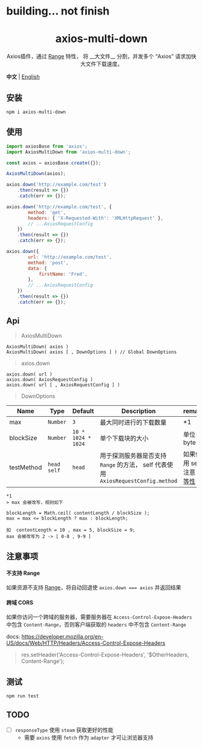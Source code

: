 # building... not finish

<h1 align="center">axios-multi-down</h1>

<p align="center">Axios插件，通过 <a href='https://developer.mozilla.org/en-US/docs/Web/HTTP/Headers/Range' target='_blank'>Range</a> 特性， 将 __大文件__ 分割，并发多个 “Axios” 请求加快大文件下载速度。</p>

**中文** | [English](./README.md)

## 安装

```
npm i axios-multi-down
```

## 使用

```js
import axiosBase from 'axios';
import AxiosMultiDown from 'axios-multi-down';

const axios = axiosBase.create({});

AxiosMultiDown(axios);

axios.down('http://example.com/test')
	.then(result => {})
	.catch(err => {});

axios.down('http://example.com/test', {
		method: 'get',
		headers: { 'X-Requested-With': 'XMLHttpRequest' },
		// ...AxiosRequestConfig
	})
	.then(result => {})
	.catch(err => {});

axios.down({
		url: 'http://example.com/test',
		method: 'post',
		data: {
			firstName: 'Fred',
		},
		// ...AxiosRequestConfig
	})
	.then(result => {})
	.catch(err => {});
```

## Api

> AxiosMultiDown

```
AxiosMultiDown( axios )
AxiosMultiDown( axios [ , DownOptions ] ) // Global DownOptions
```

> axios.down

```
axios.down( url )
axios.down( AxiosRequestConfig )
axios.down( url [ , AxiosRequestConfig ] )
```

> DownOptions

| Name       | Type        | Default            | Description                                                                       | remark                                                                                    |
| ---------- | ----------- | ------------------ | --------------------------------------------------------------------------------- | ----------------------------------------------------------------------------------------- |
| max        | `Number`    | `3`                | 最大同时进行的下载数量                                                            | \*1                                                                                       |
| blockSize  | `Number`    | `10 * 1024 * 1024` | 单个下载块的大小                                                                  | 单位 byte                                                                                 |
| testMethod | `head self` | `head`             | 用于探测服务器是否支持 `Range` 的方法， self 代表使用 `AxiosRequestConfig.method` | 如果使用 self 注意 [幂等性](https://developer.mozilla.org/en-US/docs/Glossary/Idempotent) |

```
*1
> max 会被改写，规则如下

blockLength = Math.ceil( contentLength / blockSize );
max = max <= blockLength ? max : blockLength;

如  contentLength = 10 , max = 5, blockSize = 9;
max 会被改写为 2 -> [ 0-8 , 9-9 ]

```

## 注意事项

#### 不支持 Range

如果资源不支持 [Range](https://developer.mozilla.org/en-US/docs/Web/HTTP/Headers/Range)，将自动回退使 `axios.down === axios` 并返回结果


#### 跨域 CORS

如果你访问一个跨域的服务器，需要服务器在 `Access-Control-Expose-Headers` 中包含 `Content-Range`，否则客户端获取的 `headers` 中不包含 `Content-Range`

docs: https://developer.mozilla.org/en-US/docs/Web/HTTP/Headers/Access-Control-Expose-Headers

> res.setHeader('Access-Control-Expose-Headers', '$OtherHeaders, Content-Range');

## 测试

```
npm run test
```

## TODO

-   [ ] `responseType` 使用 `steam` 获取更好的性能
    -   需要 `axios` 使用 `fetch` 作为 `adapter` 才可让浏览器支持
